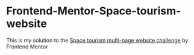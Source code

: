 # Frontend-Mentor-Space-tourism-website

This is my solution to the [Space tourism multi-page website challenge](https://www.frontendmentor.io/challenges/space-tourism-multipage-website-gRWj1URZ3) by Frontend Mentor
